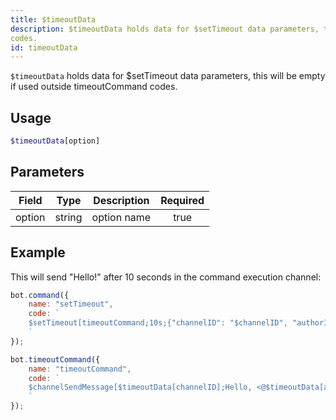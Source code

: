```yaml
---
title: $timeoutData
description: $timeoutData holds data for $setTimeout data parameters, this will be empty if used outside timeoutCommand
codes.
id: timeoutData
---
```


`$timeoutData` holds data for $setTimeout data parameters, this will be empty if used outside timeoutCommand codes.

## Usage

```php
$timeoutData[option]
```

## Parameters

| Field  | Type   | Description | Required |
|--------|--------|-------------|:--------:|
| option | string | option name |   true   |

## Example

This will send "Hello!" after 10 seconds in the command execution channel:

```javascript
bot.command({
    name: "setTimeout", 
    code: `
    $setTimeout[timeoutCommand;10s;{"channelID": "$channelID", "authorID": "$authorID"};false]
    `
});

bot.timeoutCommand({
    name: "timeoutCommand",
    code: `
    $channelSendMessage[$timeoutData[channelID];Hello, <@$timeoutData[authorID]>!]
    `
});
```